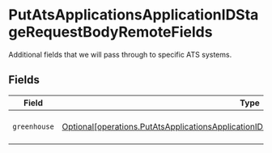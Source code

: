 # PutAtsApplicationsApplicationIDStageRequestBodyRemoteFields

Additional fields that we will pass through to specific ATS systems.


## Fields

| Field                                                                                                                                                                                              | Type                                                                                                                                                                                               | Required                                                                                                                                                                                           | Description                                                                                                                                                                                        |
| -------------------------------------------------------------------------------------------------------------------------------------------------------------------------------------------------- | -------------------------------------------------------------------------------------------------------------------------------------------------------------------------------------------------- | -------------------------------------------------------------------------------------------------------------------------------------------------------------------------------------------------- | -------------------------------------------------------------------------------------------------------------------------------------------------------------------------------------------------- |
| `greenhouse`                                                                                                                                                                                       | [Optional[operations.PutAtsApplicationsApplicationIDStageRequestBodyRemoteFieldsGreenhouse]](undefined/models/operations/putatsapplicationsapplicationidstagerequestbodyremotefieldsgreenhouse.md) | :heavy_minus_sign:                                                                                                                                                                                 | Fields specific to Greenhouse.                                                                                                                                                                     |
